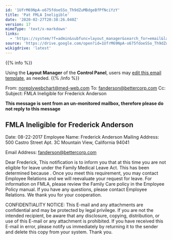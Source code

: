 ```yaml
---
id: '1UfrM69NpA-o675fdoeSSo_Th9dZuMBdgeBfPfNciYzY'
title: 'Pat FMLA Ineligible'
date: '2020-02-27T20:38:26.040Z'
version: 17
mimeType: 'text/x-markdown'
links:
  - 'https://system/?f=admin&subfunc=layout_manager&search_for=email&layout_search=Go&lv_layout_manager_limit=0&opp=edit&doc_type=EFI&old_module=Email&old_name=Pat+FMLA+Ineligible&active=0'
source: 'https://drive.google.com/open?id=1UfrM69NpA-o675fdoeSSo_Th9dZuMBdgeBfPfNciYzY'
wikigdrive: 'latest'
---
```





{{% info %}}

Using the **Layout Manager** of the **Control Panel**, users may [edit this email template](https://system/?f=admin&subfunc=layout_manager&search_for=email&layout_search=Go&lv_layout_manager_limit=0&opp=edit&doc_type=EFI&old_module=Email&old_name=Pat+FMLA+Ineligible&active=0), as needed.
{{% /info %}}



From: noreplywebchart@med-web.com
To: fanderson@bettercorp.com
Cc:
Subject: FMLA Ineligible for Frederick Anderson

****This message is sent from an un-monitored mailbox, therefore please do not reply to this message****

## **FMLA Ineligible for Frederick Anderson**

Date: 08-22-2017
Employee Name: Frederick Anderson
Mailing Address:
500 Castro Street
Apt. 3C
Mountain View, California 94041

Email Address: fanderson@bettercorp.com

Dear Frederick,
This notification is to inform you that at this time you are not eligible for leave under the Family Medical Leave Act. This has been determined because .
Once you meet this requirement, you may contact Employee Relations and we will reevaluate your request for leave.
For information on FMLA, please review the Family Care policy in the Employee Policy manual. If you have any questions, please contact Employee Relations.
We thank you for your cooperation.


CONFIDENTIALITY NOTICE: This E-mail and any attachments are confidential and may be protected by legal privilege. If you are not the intended recipient, be aware that any disclosure, copying, distribution, or use of this E-mail or any attachment is prohibited. If you have received this E-mail in error, please notify us immediately by returning it to the sender and delete this copy from your system. Thank you.
